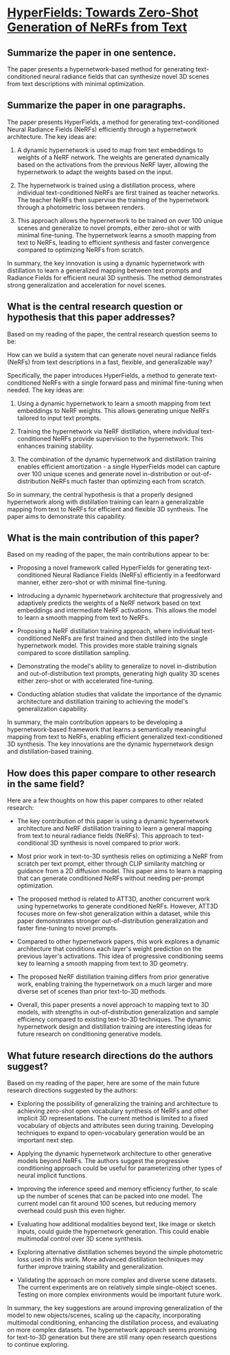 # [HyperFields: Towards Zero-Shot Generation of NeRFs from Text](https://arxiv.org/abs/2310.17075)

## Summarize the paper in one sentence.

 The paper presents a hypernetwork-based method for generating text-conditioned neural radiance fields that can synthesize novel 3D scenes from text descriptions with minimal optimization.


## Summarize the paper in one paragraphs.

 The paper presents HyperFields, a method for generating text-conditioned Neural Radiance Fields (NeRFs) efficiently through a hypernetwork architecture. The key ideas are:

1) A dynamic hypernetwork is used to map from text embeddings to weights of a NeRF network. The weights are generated dynamically based on the activations from the previous NeRF layer, allowing the hypernetwork to adapt the weights based on the input. 

2) The hypernetwork is trained using a distillation process, where individual text-conditioned NeRFs are first trained as teacher networks. The teacher NeRFs then supervise the training of the hypernetwork through a photometric loss between renders.

3) This approach allows the hypernetwork to be trained on over 100 unique scenes and generalize to novel prompts, either zero-shot or with minimal fine-tuning. The hypernetwork learns a smooth mapping from text to NeRFs, leading to efficient synthesis and faster convergence compared to optimizing NeRFs from scratch.

In summary, the key innovation is using a dynamic hypernetwork with distillation to learn a generalized mapping between text prompts and Radiance Fields for efficient neural 3D synthesis. The method demonstrates strong generalization and acceleration for novel scenes.


## What is the central research question or hypothesis that this paper addresses?

 Based on my reading of the paper, the central research question seems to be: 

How can we build a system that can generate novel neural radiance fields (NeRFs) from text descriptions in a fast, flexible, and generalizable way?

Specifically, the paper introduces HyperFields, a method to generate text-conditioned NeRFs with a single forward pass and minimal fine-tuning when needed. The key ideas are:

1) Using a dynamic hypernetwork to learn a smooth mapping from text embeddings to NeRF weights. This allows generating unique NeRFs tailored to input text prompts.

2) Training the hypernetwork via NeRF distillation, where individual text-conditioned NeRFs provide supervision to the hypernetwork. This enhances training stability. 

3) The combination of the dynamic hypernetwork and distillation training enables efficient amortization - a single HyperFields model can capture over 100 unique scenes and generate novel in-distribution or out-of-distribution NeRFs much faster than optimizing each from scratch.

So in summary, the central hypothesis is that a properly designed hypernetwork along with distillation training can learn a generalizable mapping from text to NeRFs for efficient and flexible 3D synthesis. The paper aims to demonstrate this capability.


## What is the main contribution of this paper?

 Based on my reading of the paper, the main contributions appear to be:

- Proposing a novel framework called HyperFields for generating text-conditioned Neural Radiance Fields (NeRFs) efficiently in a feedforward manner, either zero-shot or with minimal fine-tuning. 

- Introducing a dynamic hypernetwork architecture that progressively and adaptively predicts the weights of a NeRF network based on text embeddings and intermediate NeRF activations. This allows the model to learn a smooth mapping from text to NeRFs.

- Proposing a NeRF distillation training approach, where individual text-conditioned NeRFs are first trained and then distilled into the single hypernetwork model. This provides more stable training signals compared to score distillation sampling. 

- Demonstrating the model's ability to generalize to novel in-distribution and out-of-distribution text prompts, generating high quality 3D scenes either zero-shot or with accelerated fine-tuning.

- Conducting ablation studies that validate the importance of the dynamic architecture and distillation training to achieving the model's generalization capability.

In summary, the main contribution appears to be developing a hypernetwork-based framework that learns a semantically meaningful mapping from text to NeRFs, enabling efficient generalized text-conditioned 3D synthesis. The key innovations are the dynamic hypernetwork design and distillation-based training.


## How does this paper compare to other research in the same field?

 Here are a few thoughts on how this paper compares to other related research:

- The key contribution of this paper is using a dynamic hypernetwork architecture and NeRF distillation training to learn a general mapping from text to neural radiance fields (NeRFs). This approach to text-conditional 3D synthesis is novel compared to prior work. 

- Most prior work in text-to-3D synthesis relies on optimizing a NeRF from scratch per text prompt, either through CLIP similarity matching or guidance from a 2D diffusion model. This paper aims to learn a mapping that can generate conditioned NeRFs without needing per-prompt optimization.

- The proposed method is related to ATT3D, another concurrent work using hypernetworks to generate conditioned NeRFs. However, ATT3D focuses more on few-shot generalization within a dataset, while this paper demonstrates stronger out-of-distribution generalization and faster fine-tuning to novel prompts.

- Compared to other hypernetwork papers, this work explores a dynamic architecture that conditions each layer's weight prediction on the previous layer's activations. This idea of progressive conditioning seems key to learning a smooth mapping from text to 3D geometry. 

- The proposed NeRF distillation training differs from prior generative work, enabling training the hypernetwork on a much larger and more diverse set of scenes than prior text-to-3D methods.

- Overall, this paper presents a novel approach to mapping text to 3D models, with strengths in out-of-distribution generalization and sample efficiency compared to existing text-to-3D techniques. The dynamic hypernetwork design and distillation training are interesting ideas for future research on conditioning generative models.


## What future research directions do the authors suggest?

 Based on my reading of the paper, here are some of the main future research directions suggested by the authors:

- Exploring the possibility of generalizing the training and architecture to achieving zero-shot open vocabulary synthesis of NeRFs and other implicit 3D representations. The current method is limited to a fixed vocabulary of objects and attributes seen during training. Developing techniques to expand to open-vocabulary generation would be an important next step.

- Applying the dynamic hypernetwork architecture to other generative models beyond NeRFs. The authors suggest the progressive conditioning approach could be useful for parameterizing other types of neural implicit functions.

- Improving the inference speed and memory efficiency further, to scale up the number of scenes that can be packed into one model. The current model can fit around 100 scenes, but reducing memory overhead could push this even higher.

- Evaluating how additional modalities beyond text, like image or sketch inputs, could guide the hypernetwork generation. This could enable multimodal control over 3D scene synthesis.

- Exploring alternative distillation schemes beyond the simple photometric loss used in this work. More advanced distillation techniques may further improve training stability and generalization.

- Validating the approach on more complex and diverse scene datasets. The current experiments are on relatively simple single-object scenes. Testing on more complex environments would be important future work.

In summary, the key suggestions are around improving generalization of the model to new objects/scenes, scaling up the capacity, incorporating multimodal conditioning, enhancing the distillation process, and evaluating on more complex datasets. The hypernetwork approach seems promising for text-to-3D generation but there are still many open research questions to continue exploring.
